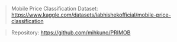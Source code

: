 > Mobile Price Classification Dataset:
> https://www.kaggle.com/datasets/iabhishekofficial/mobile-price-classification

> Repository:
> https://github.com/mihkuno/PRIMOB
